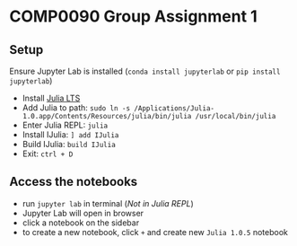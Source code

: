 # COMP0090 Group Assignment 1

## Setup

Ensure Jupyter Lab is installed (`conda install jupyterlab` or `pip install jupyterlab`)

- Install [Julia LTS](https://julialang.org/downloads/#long_term_support_release)
- Add Julia to path: `sudo ln -s /Applications/Julia-1.0.app/Contents/Resources/julia/bin/julia /usr/local/bin/julia`
- Enter Julia REPL: `julia`
- Install IJulia: `] add IJulia`
- Build IJulia: `build IJulia`
- Exit: `ctrl + D`

## Access the notebooks

- run `jupyter lab` in terminal (*Not in Julia REPL*)
- Jupyter Lab will open in browser
- click a notebook on the sidebar
- to create a new notebook, click `+` and create new `Julia 1.0.5` notebook
